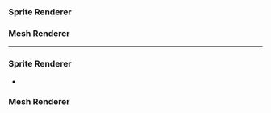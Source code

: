 ### Sprite Renderer
### Mesh Renderer

------------------------------------------

### Sprite Renderer

  * 


### Mesh Renderer
